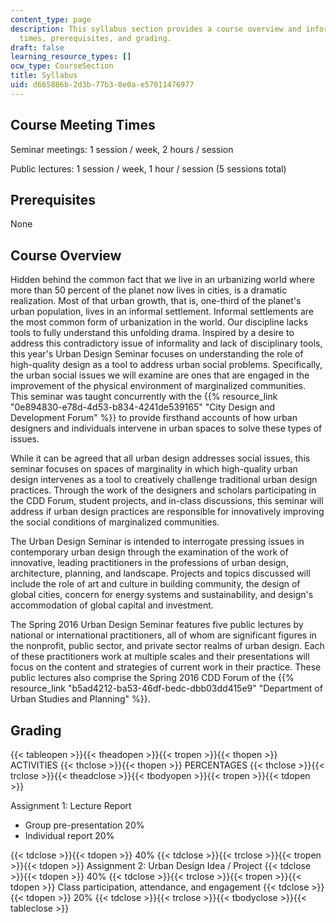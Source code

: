 ```yaml
---
content_type: page
description: This syllabus section provides a course overview and information on meeting
  times, prerequisites, and grading.
draft: false
learning_resource_types: []
ocw_type: CourseSection
title: Syllabus
uid: d665886b-2d3b-77b3-8e0a-e57011476977
---
```

## Course Meeting Times

Seminar meetings: 1 session / week, 2 hours / session

Public lectures: 1 session / week, 1 hour / session (5 sessions total) 

## Prerequisites

None

## Course Overview

Hidden behind the common fact that we live in an urbanizing world where more than 50 percent of the planet now lives in cities, is a dramatic realization. Most of that urban growth, that is, one-third of the planet's urban population, lives in an informal settlement. Informal settlements are the most common form of urbanization in the world. Our discipline lacks tools to fully understand this unfolding drama. Inspired by a desire to address this contradictory issue of informality and lack of disciplinary tools, this year's Urban Design Seminar focuses on understanding the role of high-quality design as a tool to address urban social problems. Specifically, the urban social issues we will examine are ones that are engaged in the improvement of the physical environment of marginalized communities. This seminar was taught concurrently with the {{% resource_link "0e894830-e78d-4d53-b834-4241de539165" "City Design and Development Forum" %}} to provide firsthand accounts of how urban designers and individuals intervene in urban spaces to solve these types of issues.

While it can be agreed that all urban design addresses social issues, this seminar focuses on spaces of marginality in which high-quality urban design intervenes as a tool to creatively challenge traditional urban design practices. Through the work of the designers and scholars participating in the CDD Forum, student projects, and in-class discussions, this seminar will address if urban design practices are responsible for innovatively improving the social conditions of marginalized communities.

The Urban Design Seminar is intended to interrogate pressing issues in contemporary urban design through the examination of the work of innovative, leading practitioners in the professions of urban design, architecture, planning, and landscape. Projects and topics discussed will include the role of art and culture in building community, the design of global cities, concern for energy systems and sustainability, and design's accommodation of global capital and investment.

The Spring 2016 Urban Design Seminar features five public lectures by national or international practitioners, all of whom are significant figures in the nonprofit, public sector, and private sector realms of urban design. Each of these practitioners work at multiple scales and their presentations will focus on the content and strategies of current work in their practice. These public lectures also comprise the Spring 2016 CDD Forum of the {{% resource_link "b5ad4212-ba53-46df-bedc-dbb03dd415e9" "Department of Urban Studies and Planning" %}}.

## Grading

{{< tableopen >}}{{< theadopen >}}{{< tropen >}}{{< thopen >}}
ACTIVITIES
{{< thclose >}}{{< thopen >}}
PERCENTAGES
{{< thclose >}}{{< trclose >}}{{< theadclose >}}{{< tbodyopen >}}{{< tropen >}}{{< tdopen >}}

Assignment 1: Lecture Report

- Group pre-presentation 20%
- Individual report 20%

{{< tdclose >}}{{< tdopen >}}
40%
{{< tdclose >}}{{< trclose >}}{{< tropen >}}{{< tdopen >}}
Assignment 2: Urban Design Idea / Project
{{< tdclose >}}{{< tdopen >}}
40%
{{< tdclose >}}{{< trclose >}}{{< tropen >}}{{< tdopen >}}
Class participation, attendance, and engagement
{{< tdclose >}}{{< tdopen >}}
20%
{{< tdclose >}}{{< trclose >}}{{< tbodyclose >}}{{< tableclose >}}